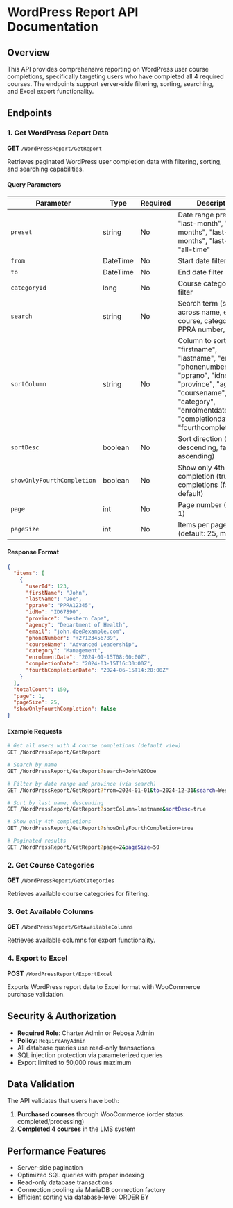 # WordPress Report API Documentation

## Overview

This API provides comprehensive reporting on WordPress user course completions, specifically targeting users who have completed all 4 required courses. The endpoints support server-side filtering, sorting, searching, and Excel export functionality.

## Endpoints

### 1. Get WordPress Report Data

**GET** `/WordPressReport/GetReport`

Retrieves paginated WordPress user completion data with filtering, sorting, and searching capabilities.

#### Query Parameters

| Parameter | Type | Required | Description |
|-----------|------|----------|-------------|
| `preset` | string | No | Date range preset: "last-month", "last-3-months", "last-6-months", "last-year", "all-time" |
| `from` | DateTime | No | Start date filter (UTC) |
| `to` | DateTime | No | End date filter (UTC) |
| `categoryId` | long | No | Course category ID filter |
| `search` | string | No | Search term (searches across name, email, course, category, PPRA number, ID) |
| `sortColumn` | string | No | Column to sort by: "firstname", "lastname", "email", "phonenumber", "pprano", "idno", "province", "agency", "coursename", "category", "enrolmentdate", "completiondate", "fourthcompletiondate" |
| `sortDesc` | boolean | No | Sort direction (true = descending, false = ascending) |
| `showOnlyFourthCompletion` | boolean | No | Show only 4th completion (true) or all completions (false, default) |
| `page` | int | No | Page number (default: 1) |
| `pageSize` | int | No | Items per page (default: 25, max: 200) |

#### Response Format

```json
{
  "items": [
    {
      "userId": 123,
      "firstName": "John",
      "lastName": "Doe",
      "ppraNo": "PPRA12345",
      "idNo": "ID67890",
      "province": "Western Cape",
      "agency": "Department of Health",
      "email": "john.doe@example.com",
      "phoneNumber": "+27123456789",
      "courseName": "Advanced Leadership",
      "category": "Management",
      "enrolmentDate": "2024-01-15T08:00:00Z",
      "completionDate": "2024-03-15T16:30:00Z",
      "fourthCompletionDate": "2024-06-15T14:20:00Z"
    }
  ],
  "totalCount": 150,
  "page": 1,
  "pageSize": 25,
  "showOnlyFourthCompletion": false
}
```

#### Example Requests

```bash
# Get all users with 4 course completions (default view)
GET /WordPressReport/GetReport

# Search by name
GET /WordPressReport/GetReport?search=John%20Doe

# Filter by date range and province (via search)
GET /WordPressReport/GetReport?from=2024-01-01&to=2024-12-31&search=Western%20Cape

# Sort by last name, descending
GET /WordPressReport/GetReport?sortColumn=lastname&sortDesc=true

# Show only 4th completions
GET /WordPressReport/GetReport?showOnlyFourthCompletion=true

# Paginated results
GET /WordPressReport/GetReport?page=2&pageSize=50
```

### 2. Get Course Categories

**GET** `/WordPressReport/GetCategories`

Retrieves available course categories for filtering.

### 3. Get Available Columns

**GET** `/WordPressReport/GetAvailableColumns`

Retrieves available columns for export functionality.

### 4. Export to Excel

**POST** `/WordPressReport/ExportExcel`

Exports WordPress report data to Excel format with WooCommerce purchase validation.

## Security & Authorization

- **Required Role**: Charter Admin or Rebosa Admin
- **Policy**: `RequireAnyAdmin`
- All database queries use read-only transactions
- SQL injection protection via parameterized queries
- Export limited to 50,000 rows maximum

## Data Validation

The API validates that users have both:
1. **Purchased courses** through WooCommerce (order status: completed/processing)
2. **Completed 4 courses** in the LMS system

## Performance Features

- Server-side pagination
- Optimized SQL queries with proper indexing
- Read-only database transactions
- Connection pooling via MariaDB connection factory
- Efficient sorting via database-level ORDER BY
